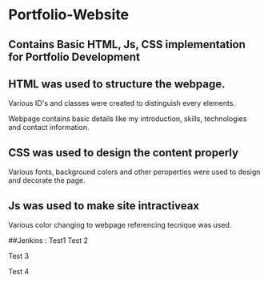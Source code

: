 # Portfolio-Website
## Contains Basic HTML, Js, CSS implementation for Portfolio Development
## HTML was used to structure the webpage.
Various ID's and classes were created to distinguish every elements.

Webpage contains basic details like my introduction, skills, technologies and contact information.

## CSS was used to design the content properly
Various fonts, background colors and other peroperties were used to design and decorate the page.

## Js was used to make site intractiveax

Various color changing to webpage referencing tecnique was used.

##Jenkins :
Test1
Test 2


Test 3

Test 4



